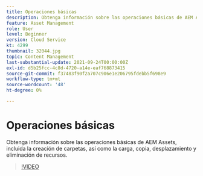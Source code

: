 ```yaml
---
title: Operaciones básicas
description: Obtenga información sobre las operaciones básicas de AEM Assets, incluida la creación de carpetas, así como la carga, copia, desplazamiento y eliminación de recursos.
feature: Asset Management
role: User
level: Beginner
version: Cloud Service
kt: 4299
thumbnail: 32044.jpg
topic: Content Management
last-substantial-update: 2021-09-24T00:00:00Z
exl-id: d5b25fcc-4c8d-4720-a14e-eaf768873415
source-git-commit: f37483f90f2a707c906e1e206795fdebb5f698e9
workflow-type: tm+mt
source-wordcount: '48'
ht-degree: 0%

---
```


# Operaciones básicas

Obtenga información sobre las operaciones básicas de AEM Assets, incluida la creación de carpetas, así como la carga, copia, desplazamiento y eliminación de recursos.

>[!VIDEO](https://video.tv.adobe.com/v/32044/?quality=12&learn=on&hidetitle=true)
